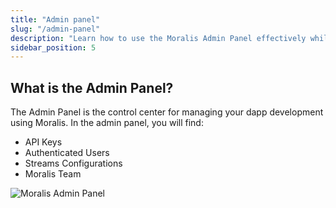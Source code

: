 ```yaml
---
title: "Admin panel"
slug: "/admin-panel"
description: "Learn how to use the Moralis Admin Panel effectively while developing your dapps."
sidebar_position: 5
---
```

## What is the Admin Panel?

The Admin Panel is the control center for managing your dapp development using Moralis. In the admin panel, you will find:

- API Keys
- Authenticated Users
- Streams Configurations
- Moralis Team

![Moralis Admin Panel](/img/content/9b911a1-Screen_Shot_2022-11-01_at_17.30.41.png)